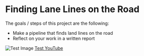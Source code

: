 # Finding Lane Lines on the Road
The goals / steps of this project are the following:

* Make a pipeline that finds land lines on the road
* Reflect on your work in a written report

![Test Image](https://github.com/manncyam/CarND-LaneLines-P1/blob/master/examples/laneLines_thirdPass.jpg)
[Test YouTube](https://youtu.be/GbUMTF8X3E8)